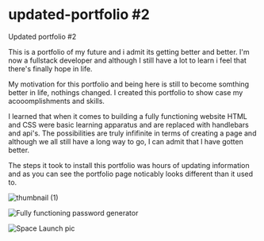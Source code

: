 # updated-portfolio #2

Updated portfolio #2

This is a portfolio of my future and i admit its getting better and better. I'm now a fullstack developer and although I still have a lot to learn i feel that there's finally hope in life.

My motivation for this portfolio and being here is still to become somthing better in life, nothings changed.
I
 created this portfolio to show case my acooomplishments and skills.

I learned that when it comes to  building a fully functioning website HTML and CSS were basic learning apparatus and are replaced with handlebars and api's. The possibilities are truly infifinite in terms of creating a page and although we all still have a long way to go, I can admit that I have gotten better.

The steps it took to install this portfolio was hours of updating information and as you can see the portfolio page noticably looks different than it used to.



![thumbnail (1)](https://user-images.githubusercontent.com/101435334/163942437-c97ee837-682f-4ffb-b137-4e9988828fb0.png)

![Fully functioning password generator](https://user-images.githubusercontent.com/101435334/168750155-bcd3ad4b-fefe-4624-8479-36c6c5dae293.jpg)

![Space Launch pic](https://user-images.githubusercontent.com/101435334/168750262-87c1d6ce-898e-4ff5-8d11-dce656c491f8.jpg)